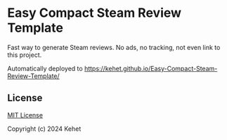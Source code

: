 # Easy Compact Steam Review Template

Fast way to generate Steam reviews. No ads, no tracking, not even link to this project. 

Automatically deployed to https://kehet.github.io/Easy-Compact-Steam-Review-Template/

## License

[MIT License](./LICENSE)

Copyright (c) 2024 Kehet
